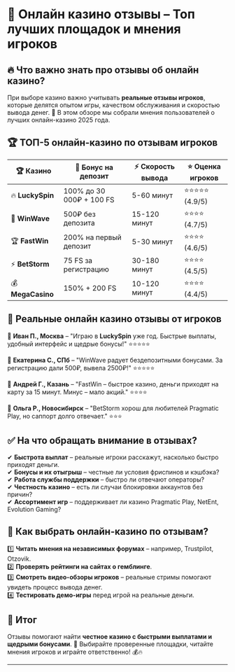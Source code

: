 # 🎰 Онлайн казино отзывы – Топ лучших площадок и мнения игроков  

## 🔥 Что важно знать про **отзывы об онлайн казино**?  

При выборе казино важно учитывать **реальные отзывы игроков**, которые делятся опытом игры, качеством обслуживания и скоростью вывода денег. 🎡 В этом обзоре мы собрали мнения пользователей о лучших онлайн-казино 2025 года.  

## 🏆 ТОП-5 онлайн-казино по отзывам игроков  

| 🏆 Казино          | 🎁 Бонус на депозит | ⚡ Скорость вывода | ⭐ Оценка игроков |
|------------------|----------------|----------------|---------------|
| 🔥 **LuckySpin**  | 100% до 30 000₽ + 100 FS | 5-60 минут | ⭐⭐⭐⭐⭐ (4.9/5) |
| 🎯 **WinWave**    | 500₽ без депозита | 15-120 минут | ⭐⭐⭐⭐ (4.7/5) |
| 🏆 **FastWin**    | 200% на первый депозит | 5-30 минут | ⭐⭐⭐⭐ (4.6/5) |
| ⚡ **BetStorm**   | 75 FS за регистрацию | 30-180 минут | ⭐⭐⭐⭐ (4.5/5) |
| 💰 **MegaCasino** | 150% + 200 FS | 10-120 минут | ⭐⭐⭐⭐ (4.4/5) |

## 📢 Реальные **онлайн казино отзывы** от игроков  

🔹 **Иван П., Москва** – "Играю в **LuckySpin** уже год. Быстрые выплаты, удобный интерфейс и щедрые бонусы!" ⭐⭐⭐⭐⭐  

🔹 **Екатерина С., СПб** – "WinWave радует бездепозитными бонусами. За регистрацию дали 500₽, вывела 2500₽!" ⭐⭐⭐⭐⭐  

🔹 **Андрей Г., Казань** – "FastWin – быстрое казино, деньги приходят на карту за 15 минут. Минус – мало акций." ⭐⭐⭐⭐  

🔹 **Ольга Р., Новосибирск** – "BetStorm хорош для любителей Pragmatic Play, но саппорт долго отвечает." ⭐⭐⭐  

## ✅ На что обращать внимание в отзывах?  

✔ **Быстрота выплат** – реальные игроки расскажут, насколько быстро приходят деньги.  
✔ **Бонусы и их отыгрыш** – честные ли условия фриспинов и кэшбэка?  
✔ **Работа службы поддержки** – быстро ли отвечают операторы?  
✔ **Честность казино** – есть ли случаи блокировки аккаунтов без причин?  
✔ **Ассортимент игр** – поддерживает ли казино Pragmatic Play, NetEnt, Evolution Gaming?  

## 🎁 Как выбрать онлайн-казино по отзывам?  

1️⃣ **Читать мнения на независимых форумах** – например, Trustpilot, Otzovik.  
2️⃣ **Проверять рейтинги на сайтах о гемблинге**.  
3️⃣ **Смотреть видео-обзоры игроков** – реальные стримы помогают увидеть процесс вывода денег.  
4️⃣ **Тестировать демо-игры** перед игрой на реальные деньги.  

## 🎯 Итог  

Отзывы помогают найти **честное казино с быстрыми выплатами и щедрыми бонусами**. 🎰 Выбирайте проверенные площадки, читайте мнения игроков и играйте ответственно! 💰🔥  

---


